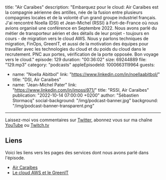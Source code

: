 title: "Air Caraibes"
description: "Embarquez pour le cloud: Air Caraibes est la compagnie aérienne des antilles, née de la fusion entre plusieurs compagnies locales et de la volonté d'un grand groupe industriel français. J'ai rencontré Noella (DSI) et Jean-Michel (RSSI) à Fort-de-France où nous avions organisé une conférence en Septembre 2022. Nous avons parlé du métier de transporteur aérien et des détails de leur projet - toujours en cours - de migration vers le cloud AWS. Nous y parlons techniques de migration, FinOps, GreenIT, et aussi de la motivation des équipes pour travailler avec les technologies du cloud et du poids du cloud dans le recrutement. PNC aux portes, vérification de la porte opposée. Bon voyage vers le cloud."
episode: 129
duration: "00:36:02"
size: 69244889
file: "129.mp3"
category: "podcasts"
appleEpisodeId: 1000663119964
guests:
  - name: "Noella Abitbol"
    link: "https://www.linkedin.com/in/noellaabitbol/"
    title: "DSI, Air Caraibes"
  - name: "Jean-Michel Pater"
    link: "https://www.linkedin.com/in/jmpssi971/"
    title: "RSSI, Air Caraibes"
publication: "2022-10-14 07:00:00 +0200"
author: "Sébastien Stormacq"
social-background: "/img/podcast-banner.jpg"
background: "/img/podcast-banner-transparent.png"
---

Laissez-moi vos commentaires sur [Twitter](https://twitter.com/sebsto), abonnez vous sur ma chaîne [YouTube](https://www.youtube.com/sebsto) ou [Twitch.tv](https://www.twitch.tv/sebAWS)

## Liens

Voici les liens vers les pages des services dont nous avons parlé dans l'épisode.

- [Air Caraibes](https://www.aircaraibes.com)
- [Le cloud AWS et le GreenIT](https://durabilite.aboutamazon.fr/evironnement/le-cloud)


